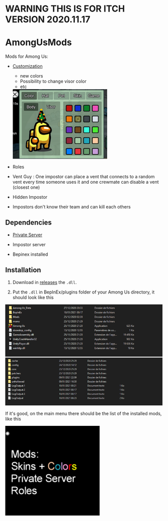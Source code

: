 # WARNING THIS IS FOR ITCH VERSION 2020.11.17

# AmongUsMods
Mods for Among Us:

* [Customization](https://github.com/jloro/AmongUsMods/blob/main/Customization.md)

  * new colors
  * Possibility to change visor color
  * etc
  <img src="/Ressources/colors_visors.gif" width="300">

* Roles

 * Vent Guy : One impostor can place a vent that connects to a random vent every time someone uses it and one crewmate can disable a vent (closest one)

* Hidden Impostor

 * Impostors don't know their team and can kill each others

## Dependencies

* [Private Server](https://github.com/jloro/AmongUsMods/blob/main/PrivateServer.md)

* Impostor server

* Bepinex installed

## Installation

1. Download in [releases](https://github.com/jloro/AmongUsMods/releases/tag/1.0) the `.dll`.

2. Put the `.dll` in BepInEx/plugins folder of your Among Us directory, it should look like this

<img src="/Ressources/rootFolder.PNG" width="500">
<img src="/Ressources/rootFolder_bepinex.PNG" width="500">

If it's good, on the main menu there should be the list of the installed mods, like this

<img src="/Ressources/Installed.PNG" width="300">
